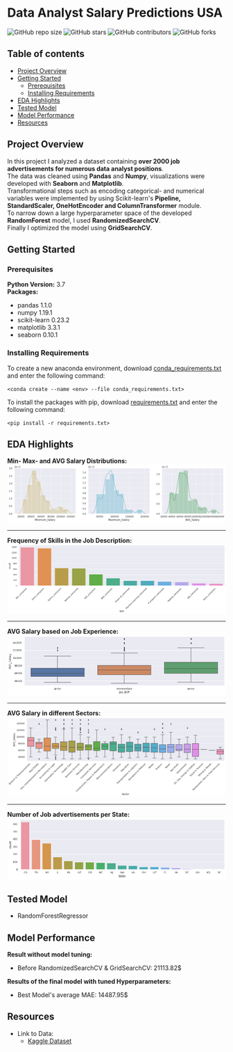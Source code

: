 # Data Analyst Salary Predictions USA

![GitHub repo size](https://img.shields.io/github/repo-size/rm-kara/Data-Analyst-Salaries-Predictions)
![GitHub stars](https://img.shields.io/github/stars/rm-kara/Data-Analyst-Salaries-Predictions)
![GitHub contributors](https://img.shields.io/github/contributors/rm-kara/Data-Analyst-Salaries-Predictions)
![GitHub forks](https://img.shields.io/github/forks/rm-kara/Data-Analyst-Salaries-Predictions)


## Table of contents
* [Project Overview](#project-overview)
* [Getting Started](#getting-started)
    - [Prerequisites](#prerequisites)
    - [Installing Requirements](#installing-requirements)
* [EDA Highlights](#eda-highlights)
* [Tested Model](#tested-model)
* [Model Performance](#model-performance)
* [Resources](#resources)


## Project Overview
In this project I analyzed a dataset containing **over 2000 job advertisements for numerous data analyst positions**.  
The data was cleaned using **Pandas** and **Numpy**, visualizations were developed with **Seaborn** and **Matplotlib**.  
Transformational steps such as encoding categorical- and numerical variables were implemented by using Scikit-learn's **Pipeline, StandardScaler, OneHotEncoder and ColumnTransformer** module.  
To narrow down a large hyperparameter space of the developed **RandomForest** model, I used **RandomizedSearchCV**.  
Finally I optimized the model using **GridSearchCV**.

## Getting Started

### Prerequisites
**Python Version:** 3.7  
**Packages:**
* pandas 1.1.0 
* numpy 1.19.1
* scikit-learn 0.23.2
* matplotlib 3.3.1
* seaborn 0.10.1

### Installing Requirements
To create a new anaconda environment, download [conda_requirements.txt](https://github.com/rm-kara/Data-Analyst-Salaries-Predictions/blob/master/conda_requirements.txt) and enter the following command:  
```
<conda create --name <env> --file conda_requirements.txt>
```
To install the packages with pip, download [requirements.txt](https://github.com/rm-kara/Data-Analyst-Salaries-Predictions/blob/master/requirements.txt) and enter the following command:  
```
<pip install -r requirements.txt>
```
## EDA Highlights
**Min- Max- and AVG Salary Distributions:** 
![alt text](https://github.com/rm-kara/Data-Analyst-Salaries-Predictions/blob/master/img/charts/Salary-Distribution.png "Salary Distributions")
***
**Frequency of Skills in the Job Description:**
![alt text](https://github.com/rm-kara/Data-Analyst-Salaries-Predictions/blob/master/img/charts/Important-Skills.png "Analyst Skills")
***
**AVG Salary based on Job Experience:**
![alt text](https://github.com/rm-kara/Data-Analyst-Salaries-Predictions/blob/master/img/charts/Salary-Job-Experience.png "Salary Job Exp")
***
**AVG Salary in different Sectors:**
![alt text](https://github.com/rm-kara/Data-Analyst-Salaries-Predictions/blob/master/img/charts/Salary-Sectors.png "Salary Sectors")
***
**Number of Job advertisements per State:**
![alt text](https://github.com/rm-kara/Data-Analyst-Salaries-Predictions/blob/master/img/charts/Job-Offer-Locations.png "Job offer Locations")

## Tested Model
* RandomForestRegressor

## Model Performance
**Result without model tuning:**
* Before RandomizedSearchCV & GridSearchCV: 21113.82$  

**Results of the final model with tuned Hyperparameters:**
* Best Model's average MAE: 14487.95$

## Resources
* Link to Data: 
    - [Kaggle Dataset](https://www.kaggle.com/andrewmvd/data-analyst-jobs?select=DataAnalyst.csv)
